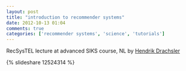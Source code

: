 ```yaml
---
layout: post
title: "introduction to recommender systems"
date: 2012-10-13 01:04
comments: true
categories: ['recommender systems', 'science', 'tutorials']
---
```


RecSysTEL lecture at advanced SIKS course, NL by [Hendrik Drachsler]('http://www.slideshare.net/Drachsler')

{% slideshare 12524314 %}
